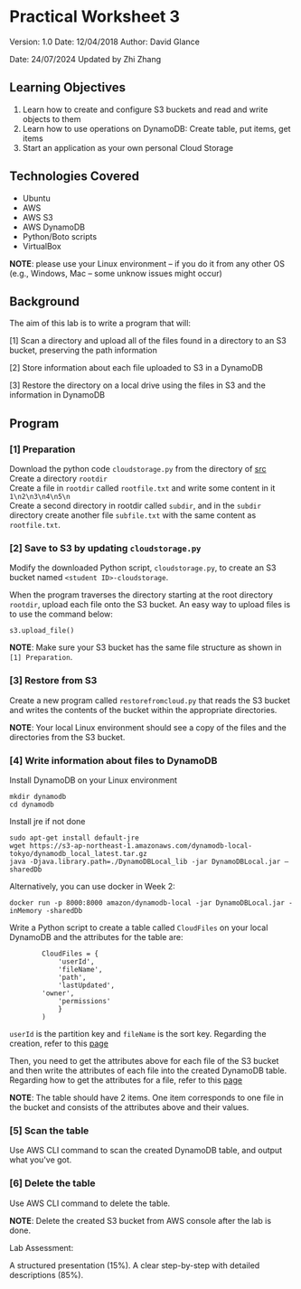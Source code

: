 # Practical Worksheet 3

Version: 1.0 Date: 12/04/2018 Author: David Glance

Date: 24/07/2024 Updated by Zhi Zhang

## Learning Objectives

1. Learn how to create and configure S3 buckets and read and write objects to them
2. Learn how to use operations on DynamoDB: Create table, put items, get items
3. Start an application as your own personal Cloud Storage

## Technologies Covered

* Ubuntu
* AWS
* AWS S3
* AWS DynamoDB
* Python/Boto scripts
* VirtualBox

**NOTE**: please use your Linux environment – if you do it from any other OS (e.g., Windows, Mac – some unknow issues might occur)

## Background

The aim of this lab is to write a program that will:

[1] Scan a directory and upload all of the files found in a directory to an S3 bucket, preserving the path information

[2] Store information about each file uploaded to S3 in a DynamoDB

[3] Restore the directory on a local drive using the files in S3 and the information in DynamoDB

## Program

### [1] Preparation

Download the python code `cloudstorage.py` from the directory of [src](https://github.com/zhangzhics/CITS5503_Sem2/blob/master/Labs/src/cloudstorage.py) \
Create a directory `rootdir` \
Create a file in `rootdir` called `rootfile.txt` and write some content in it `1\n2\n3\n4\n5\n` \
Create a second directory in rootdir called `subdir`, and in the `subdir` directory create another file `subfile.txt` with the same content as `rootfile.txt`.

### [2] Save to S3 by updating `cloudstorage.py`

Modify the downloaded Python script, `cloudstorage.py`, to create an S3 bucket named `<student ID>-cloudstorage`.

When the program traverses the directory starting at the root directory `rootdir`, upload each file onto the S3 bucket. An easy way to upload files is to use the command below:

```
s3.upload_file()
```

**NOTE**: Make sure your S3 bucket has the same file structure as shown in `[1] Preparation`.

### [3] Restore from S3

Create a new program called `restorefromcloud.py` that reads the S3 bucket and writes the contents of the bucket within the appropriate directories. 

**NOTE**: Your local Linux environment should see a copy of the files and the directories from the S3 bucket.

### [4] Write information about files to DynamoDB

Install DynamoDB on your Linux environment

```
mkdir dynamodb
cd dynamodb
```

Install jre if not done

```
sudo apt-get install default-jre
wget https://s3-ap-northeast-1.amazonaws.com/dynamodb-local-tokyo/dynamodb_local_latest.tar.gz
java -Djava.library.path=./DynamoDBLocal_lib -jar DynamoDBLocal.jar –sharedDb
```

Alternatively, you can use docker in Week 2:
```
docker run -p 8000:8000 amazon/dynamodb-local -jar DynamoDBLocal.jar -inMemory -sharedDb
```

Write a Python script to create a table called `CloudFiles` on your local DynamoDB and the attributes for the table are:

```
        CloudFiles = {
            'userId',
            'fileName',
            'path',
            'lastUpdated',
	    'owner',
            'permissions'
            }
        )
```
`userId` is the partition key and `fileName` is the sort key. Regarding the creation, refer to this [page](https://boto3.amazonaws.com/v1/documentation/api/latest/reference/services/dynamodb.html)

Then, you need to get the attributes above for each file of the S3 bucket and then write the attributes of each file into the created DynamoDB table. Regarding how to get the attributes for a file, refer to this [page](https://boto3.amazonaws.com/v1/documentation/api/latest/reference/services/s3/client/get_bucket_acl.html)

**NOTE**: The table should have 2 items. One item corresponds to one file in the bucket and consists of the attributes above and their values. 

### [5] Scan the table

Use AWS CLI command to scan the created DynamoDB table, and output what you've got. 

### [6] Delete the table

Use AWS CLI command to delete the table.

**NOTE**: Delete the created S3 bucket from AWS console after the lab is done.

Lab Assessment:

A structured presentation (15%). A clear step-by-step with detailed descriptions (85%). 
